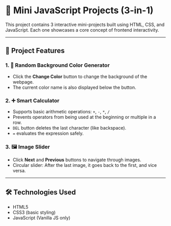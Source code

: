 # 🌟 Mini JavaScript Projects (3-in-1)

This project contains 3 interactive mini-projects built using HTML, CSS, and JavaScript. Each one showcases a core concept of frontend interactivity.

---

## 📁 Project Features

### 1. 🎨 Random Background Color Generator
- Click the **Change Color** button to change the background of the webpage.
- The current color name is also displayed below the button.

### 2. ➕ Smart Calculator
- Supports basic arithmetic operations: `+`, `-`, `*`, `/`
- Prevents operators from being used at the beginning or multiple in a row.
- `DEL` button deletes the last character (like backspace).
- `=` evaluates the expression safely.

### 3. 🖼 Image Slider
- Click **Next** and **Previous** buttons to navigate through images.
- Circular slider: After the last image, it goes back to the first, and vice versa.

---


## 🛠 Technologies Used

- HTML5
- CSS3 (basic styling)
- JavaScript (Vanilla JS only)
